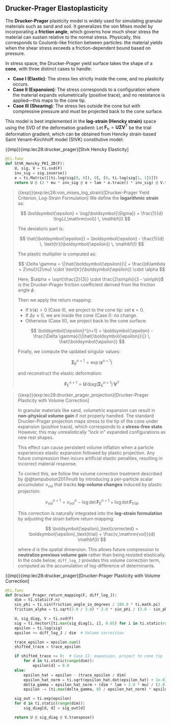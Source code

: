 ## Drucker-Prager Elastoplasticity

The **Drucker-Prager** plasticity model is widely used for simulating granular materials such as sand and soil. It generalizes the von Mises model by incorporating a **friction angle**, which governs how much shear stress the material can sustain relative to the normal stress. Physically, this corresponds to Coulomb-like friction between particles: the material yields when the shear stress exceeds a friction-dependent bound based on pressure.

In stress space, the Drucker-Prager yield surface takes the shape of a **cone**, with three distinct cases to handle:
- **Case I (Elastic)**: The stress lies strictly inside the cone, and no plasticity occurs.
- **Case II (Expansion)**: The stress corresponds to a configuration where the material expands volumetrically (positive trace), and no resistance is applied—this maps to the cone tip.
- **Case III (Shearing)**: The stress lies outside the cone but with compressive pressure and must be projected back to the cone surface.

This model is best implemented in the **log-strain (Hencky strain)** space using the SVD of the deformation gradient:
Let $\mathbf{F}_\mathrm{tr} = \mathbf{U} \boldsymbol{\Sigma} \mathbf{V}^T$ be the trial deformation gradient, which can be obtained from Hencky strain-based Saint Venant–Kirchhoff model (StVK) constitutive model:

{{imp}}{imp:lec28:drucker_prager}[Stvk Hencky Elasticity]
```python
@ti.func
def StVK_Hencky_PK1_2D(F):
    U, sig, V = ti.svd(F)
    inv_sig = sig.inverse()
    e = ti.Matrix([[ti.log(sig[0, 0]), 0], [0, ti.log(sig[1, 1])]])
    return U @ (2 * mu * inv_sig @ e + lam * e.trace() * inv_sig) @ V.transpose()
```

> {{exp}}{exp:lec26:von_mises_log_strain}[Drucker-Prager Yield Criterion, Log-Strain Formulation]
> We define the **logarithmic strain** as:
>
> $$
\boldsymbol{\epsilon} = \log(\boldsymbol{\Sigma}) + \frac{1}{d} \log(J_\mathrm{vol}) \, \mathbf{I}
$$
>
> The deviatoric part is:
>
> $$
\hat{\boldsymbol{\epsilon}} = \boldsymbol{\epsilon} - \frac{1}{d} \, \text{tr}(\boldsymbol{\epsilon}) \, \mathbf{I}
$$
>
> The plastic multiplier is computed as:
>
> $$
\Delta \gamma = \|\hat{\boldsymbol{\epsilon}}\| + \frac{(d\lambda + 2\mu)}{2\mu} \cdot \text{tr}(\boldsymbol{\epsilon}) \cdot \alpha
$$
>
> Here, $\alpha = \sqrt{\frac{2}{3}} \cdot \frac{2\sin\phi}{3 - \sin\phi}$ is the Drucker-Prager friction coefficient derived from the friction angle $\phi$.
>
> Then we apply the return mapping:
> 
> - If $\text{tr}(\boldsymbol{\epsilon}) > 0$ (Case II), we project to the cone tip: set $\boldsymbol{\epsilon} = 0$.
> - If $\Delta \gamma \le 0$, we are inside the cone (Case I): no change.
> - Otherwise (Case III), we project back to the cone surface:
>
> $$
\boldsymbol{\epsilon}^{n+1} = \boldsymbol{\epsilon} - \frac{\Delta \gamma}{\|\hat{\boldsymbol{\epsilon}}\|} \, \hat{\boldsymbol{\epsilon}}
$$
>
> Finally, we compute the updated singular values:
>
> $$
\boldsymbol{\Sigma}_\mathrm{E}^{n+1} = \exp(\boldsymbol{\epsilon}^{n+1})
$$
>
> and reconstruct the elastic deformation:
>
> $$
\mathbf{F}_\mathrm{E}^{n+1} = \mathbf{U} \, \text{diag}(\boldsymbol{\Sigma}_\mathrm{E}^{n+1}) \, \mathbf{V}^T
$$

> {{exp}}{exp:lec28:drucker_prager_projection}[Drucker-Prager Plasticity with Volume Correction]
>
> In granular materials like sand, volumetric expansion can result in **non-physical volume gain** if not properly handled. The standard Drucker-Prager projection maps stress to the tip of the cone under expansion (positive trace), which corresponds to a **stress-free state**. However, this may unrealistically "lock in" expanded configurations as new rest shapes.
>
> This effect can cause persistent volume inflation when a particle experiences elastic expansion followed by plastic projection. Any future compression then incurs artificial elastic penalties, resulting in incorrect material response.
>
> To correct this, we follow the volume correction treatment described by @@tampubolon2017multi by introducing a per-particle scalar accumulator $v_\mathrm{vol}$ that tracks **log-volume changes** induced by plastic projection:
>
> $$
v_\mathrm{vol}^{n+1} = v_\mathrm{vol}^n - \log \det \mathbf{F}_\mathrm{E}^{n+1} + \log \det \mathbf{F}_\mathrm{trial}
$$
>
> This correction is naturally integrated into the **log-strain formulation** by adjusting the strain before return mapping:
>
> $$
\boldsymbol{\epsilon}_\text{corrected} = \boldsymbol{\epsilon}_\text{trial} + \frac{v_\mathrm{vol}}{d} \mathbf{I}
$$
>
> where $d$ is the spatial dimension. This allows future compression to **neutralize previous volume gain** rather than being resisted elastically. In the code below, `diff_log_J` provides this volume correction term, computed as the accumulation of log-difference of determinants.

{{imp}}{imp:lec28:drucker_prager}[Drucker-Prager Plasticity with Volume Correction]
```python
@ti.func
def Drucker_Prager_return_mapping(F, diff_log_J):
    dim = ti.static(F.n)
    sin_phi = ti.sin(friction_angle_in_degrees / 180.0 * ti.math.pi)
    friction_alpha = ti.sqrt(2.0 / 3.0) * 2.0 * sin_phi / (3.0 - sin_phi)

    U, sig_diag, V = ti.svd(F)
    sig = ti.Vector([ti.max(sig_diag[i, i], 0.05) for i in ti.static(range(dim))])
    epsilon = ti.log(sig)
    epsilon += diff_log_J / dim  # Volume correction

    trace_epsilon = epsilon.sum()
    shifted_trace = trace_epsilon

    if shifted_trace >= 0:  # Case II: expansion, project to cone tip
        for d in ti.static(range(dim)):
            epsilon[d] = 0.0
    else:
        epsilon_hat = epsilon - (trace_epsilon / dim)
        epsilon_hat_norm = ti.sqrt(epsilon_hat.dot(epsilon_hat) + 1e-8)
        delta_gamma = epsilon_hat_norm + (dim * lam + 2.0 * mu) / (2.0 * mu) * shifted_trace * friction_alpha
        epsilon -= (ti.max(delta_gamma, 0) / epsilon_hat_norm) * epsilon_hat

    sig_out = ti.exp(epsilon)
    for d in ti.static(range(dim)):
        sig_diag[d, d] = sig_out[d]

    return U @ sig_diag @ V.transpose()
